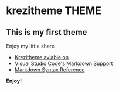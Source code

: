 # krezitheme THEME

## This is my first theme

Enjoy my little share

* [Krezitheme aviable on](https://github.com/Krezitech/Vscode-theme)
* [Visual Studio Code's Markdown Support](http://code.visualstudio.com/docs/languages/markdown)
* [Markdown Syntax Reference](https://help.github.com/articles/markdown-basics/)

**Enjoy!**
